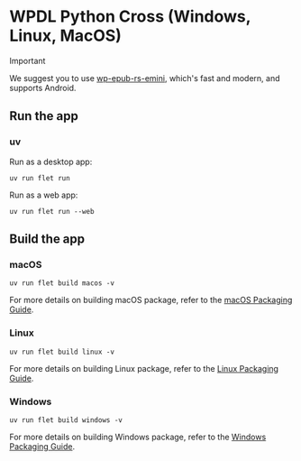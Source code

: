 # WPDL Python Cross (Windows, Linux, MacOS)

> [!IMPORTANT]
> We suggest you to use [wp-epub-rs-emini](https://github.com/WattDownload/wp-epub-rs-emini), which's fast and modern, and supports Android.

## Run the app

### uv

Run as a desktop app:

```
uv run flet run
```

Run as a web app:

```
uv run flet run --web
```

## Build the app

### macOS

```
uv run flet build macos -v
```

For more details on building macOS package, refer to the [macOS Packaging Guide](https://flet.dev/docs/publish/macos/).

### Linux

```
uv run flet build linux -v
```

For more details on building Linux package, refer to the [Linux Packaging Guide](https://flet.dev/docs/publish/linux/).

### Windows

```
uv run flet build windows -v
```

For more details on building Windows package, refer to the [Windows Packaging Guide](https://flet.dev/docs/publish/windows/).






